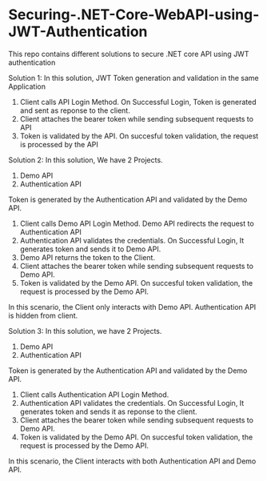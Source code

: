 # Securing-.NET-Core-WebAPI-using-JWT-Authentication
This repo contains different solutions to secure .NET core API using JWT authentication

Solution 1:
In this solution, JWT Token generation and validation in the same Application
  1. Client calls API Login Method. On Successful Login, Token is generated and sent as reponse to the client.
  2. Client attaches the bearer token while sending subsequent requests to API
  3. Token is validated by the API. On succesful token validation, the request is processed by the API




Solution 2:
In this solution, We have 2 Projects. 
   1. Demo API 
   2. Authentication API 
   
Token is generated by the Authentication API and validated by the Demo API.
  1. Client calls Demo API Login Method. Demo API redirects the request to Authentication API
  2. Authentication API validates the credentials. On Successful Login, It generates token and sends it to Demo API.
  3. Demo API returns the token to the Client. 
  4. Client attaches the bearer token while sending subsequent requests to Demo API.
  5. Token is validated by the Demo API. On succesful token validation, the request is processed by the Demo API.

In this scenario, the Client only interacts with Demo API. Authentication API is hidden from client.





Solution 3:
In this solution, we have 2 Projects.
   1. Demo API 
   2. Authentication API   

Token is generated by the Authentication API and validated by the Demo API.

  1. Client calls Authentication API Login Method. 
  2. Authentication API validates the credentials. On Successful Login, It generates token and sends it as reponse to the client.
  3. Client attaches the bearer token while sending subsequent requests to Demo API.
  4. Token is validated by the Demo API. On succesful token validation, the request is processed by the Demo API.

In this scenario, the Client interacts with both Authentication API and Demo API. 
   
 
